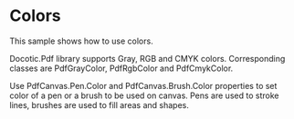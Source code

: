 # Colors
This sample shows how to use colors.

Docotic.Pdf library supports Gray, RGB and CMYK colors. Corresponding classes are PdfGrayColor, PdfRgbColor and PdfCmykColor.

Use PdfCanvas.Pen.Color and PdfCanvas.Brush.Color properties to set color of a pen or a brush to be used on canvas. Pens are used to stroke lines, brushes are used to fill areas and shapes.
